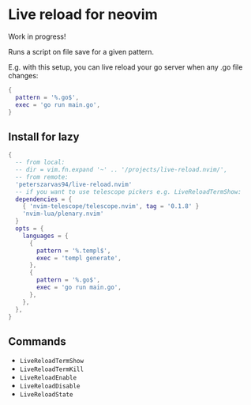 # Live reload for neovim

Work in progress!

Runs a script on file save for a given pattern.

E.g. with this setup, you can live reload your go server when any .go file changes:

```lua
{
  pattern = '%.go$',
  exec = 'go run main.go',
}
```

## Install for lazy

```lua
{
  -- from local:
  -- dir = vim.fn.expand '~' .. '/projects/live-reload.nvim/',
  -- from remote:
  'peterszarvas94/live-reload.nvim'
  -- if you want to use telescope pickers e.g. LiveReloadTermShow:
  dependencies = {
    { 'nvim-telescope/telescope.nvim', tag = '0.1.8' }
    'nvim-lua/plenary.nvim'
  }
  opts = {
    languages = {
      {
        pattern = '%.templ$',
        exec = 'templ generate',
      },
      {
        pattern = '%.go$',
        exec = 'go run main.go',
      },
    },
  },
}
```

## Commands

- `LiveReloadTermShow`
- `LiveReloadTermKill`
- `LiveReloadEnable`
- `LiveReloadDisable`
- `LiveReloadState`
